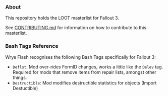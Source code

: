 ### About

This repository holds the LOOT masterlist for Fallout 3.

See [CONTRIBUTING.md](CONTRIBUTING.md) for information on how to contribute to this masterlist.

### Bash Tags Reference

Wrye Flash recognises the following Bash Tags specifically for Fallout 3:

* `Deflst`: Mod over-rides FormID changes, works a little like the `Delev` tag. Required for mods that remove items from repair lists, amongst other things.
* `Destructible`: Mod modifies destructible statistics for objects (Import Destuctible)
